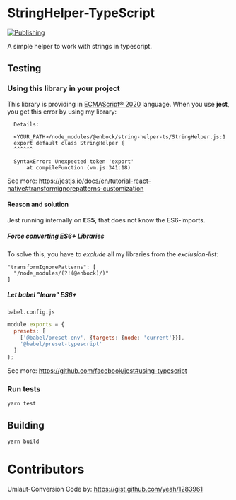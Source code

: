 # StringHelper-TypeScript
[![Publishing](https://github.com/enbock/String-Helper-TS/workflows/Publishing/badge.svg)](https://github.com/enbock/State-Value-Observer/actions)

A simple helper to work with strings in typescript.

## Testing
### Using this library in your project
This library is providing in [ECMAScript® 2020] language. When you use **jest**,
you get this error by using my library:
```text
  Details:
  
  <YOUR_PATH>/node_modules/@enbock/string-helper-ts/StringHelper.js:1
  export default class StringHelper {
  ^^^^^^
  
  SyntaxError: Unexpected token 'export'
      at compileFunction (vm.js:341:18)
```

See more: https://jestjs.io/docs/en/tutorial-react-native#transformignorepatterns-customization
#### Reason and solution
Jest running internally on **ES5**, that does not know the ES6-imports.
##### Force converting ES6+ Libraries
To solve this, you have to *exclude* all my libraries from the *exclusion-list*:
```
"transformIgnorePatterns": [
  "/node_modules/(?!(@enbock)/)"
]
```
##### Let babel "learn" ES6+
`babel.config.js`
```js
module.exports = {
  presets: [
    ['@babel/preset-env', {targets: {node: 'current'}}],
    '@babel/preset-typescript'
  ]
};
```
See more: https://github.com/facebook/jest#using-typescript
### Run tests
```shell script
yarn test
```

## Building
```shell script
yarn build
```


# Contributors
Umlaut-Conversion Code by: https://gist.github.com/yeah/1283961

[ECMAScript® 2020]:https://tc39.es/ecma262/
